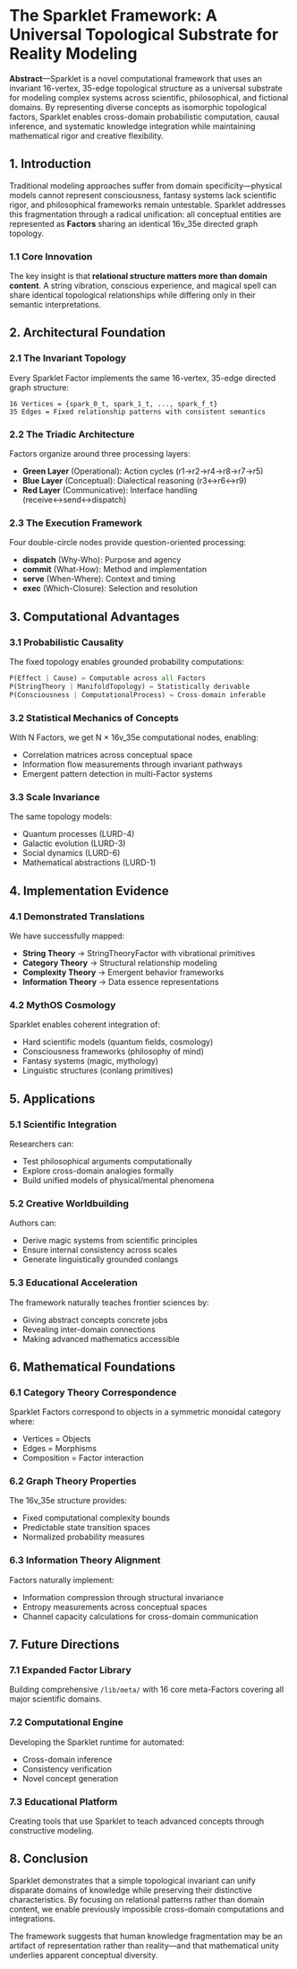 # **The Sparklet Framework: A Universal Topological Substrate for Reality Modeling**

**Abstract**—Sparklet is a novel computational framework that uses an invariant 16-vertex, 35-edge topological structure as a universal substrate for modeling complex systems across scientific, philosophical, and fictional domains. By representing diverse concepts as isomorphic topological factors, Sparklet enables cross-domain probabilistic computation, causal inference, and systematic knowledge integration while maintaining mathematical rigor and creative flexibility.

## 1. Introduction

Traditional modeling approaches suffer from domain specificity—physical models cannot represent consciousness, fantasy systems lack scientific rigor, and philosophical frameworks remain untestable. Sparklet addresses this fragmentation through a radical unification: all conceptual entities are represented as **Factors** sharing an identical 16v_35e directed graph topology.

### 1.1 Core Innovation

The key insight is that **relational structure matters more than domain content**. A string vibration, conscious experience, and magical spell can share identical topological relationships while differing only in their semantic interpretations.

## 2. Architectural Foundation

### 2.1 The Invariant Topology

Every Sparklet Factor implements the same 16-vertex, 35-edge directed graph structure:

```
16 Vertices = {spark_0_t, spark_1_t, ..., spark_f_t}
35 Edges = Fixed relationship patterns with consistent semantics
```

### 2.2 The Triadic Architecture

Factors organize around three processing layers:

- **Green Layer** (Operational): Action cycles (r1→r2→r4→r8→r7→r5)
- **Blue Layer** (Conceptual): Dialectical reasoning (r3↔r6↔r9)
- **Red Layer** (Communicative): Interface handling (receive↔send↔dispatch)

### 2.3 The Execution Framework

Four double-circle nodes provide question-oriented processing:

- **dispatch** (Why-Who): Purpose and agency
- **commit** (What-How): Method and implementation
- **serve** (When-Where): Context and timing
- **exec** (Which-Closure): Selection and resolution

## 3. Computational Advantages

### 3.1 Probabilistic Causality

The fixed topology enables grounded probability computations:

```python
P(Effect | Cause) = Computable across all Factors
P(StringTheory | ManifoldTopology) = Statistically derivable
P(Consciousness | ComputationalProcess) = Cross-domain inferable
```

### 3.2 Statistical Mechanics of Concepts

With N Factors, we get N × 16v_35e computational nodes, enabling:

- Correlation matrices across conceptual space
- Information flow measurements through invariant pathways
- Emergent pattern detection in multi-Factor systems

### 3.3 Scale Invariance

The same topology models:

- Quantum processes (LURD-4)
- Galactic evolution (LURD-3)
- Social dynamics (LURD-6)
- Mathematical abstractions (LURD-1)

## 4. Implementation Evidence

### 4.1 Demonstrated Translations

We have successfully mapped:

- **String Theory** → StringTheoryFactor with vibrational primitives
- **Category Theory** → Structural relationship modeling
- **Complexity Theory** → Emergent behavior frameworks
- **Information Theory** → Data essence representations

### 4.2 MythOS Cosmology

Sparklet enables coherent integration of:

- Hard scientific models (quantum fields, cosmology)
- Consciousness frameworks (philosophy of mind)
- Fantasy systems (magic, mythology)
- Linguistic structures (conlang primitives)

## 5. Applications

### 5.1 Scientific Integration

Researchers can:

- Test philosophical arguments computationally
- Explore cross-domain analogies formally
- Build unified models of physical/mental phenomena

### 5.2 Creative Worldbuilding

Authors can:

- Derive magic systems from scientific principles
- Ensure internal consistency across scales
- Generate linguistically grounded conlangs

### 5.3 Educational Acceleration

The framework naturally teaches frontier sciences by:

- Giving abstract concepts concrete jobs
- Revealing inter-domain connections
- Making advanced mathematics accessible

## 6. Mathematical Foundations

### 6.1 Category Theory Correspondence

Sparklet Factors correspond to objects in a symmetric monoidal category where:

- Vertices = Objects
- Edges = Morphisms
- Composition = Factor interaction

### 6.2 Graph Theory Properties

The 16v_35e structure provides:

- Fixed computational complexity bounds
- Predictable state transition spaces
- Normalized probability measures

### 6.3 Information Theory Alignment

Factors naturally implement:

- Information compression through structural invariance
- Entropy measurements across conceptual spaces
- Channel capacity calculations for cross-domain communication

## 7. Future Directions

### 7.1 Expanded Factor Library

Building comprehensive `/lib/meta/` with 16 core meta-Factors covering all major scientific domains.

### 7.2 Computational Engine

Developing the Sparklet runtime for automated:

- Cross-domain inference
- Consistency verification
- Novel concept generation

### 7.3 Educational Platform

Creating tools that use Sparklet to teach advanced concepts through constructive modeling.

## 8. Conclusion

Sparklet demonstrates that a simple topological invariant can unify disparate domains of knowledge while preserving their distinctive characteristics. By focusing on relational patterns rather than domain content, we enable previously impossible cross-domain computations and integrations.

The framework suggests that human knowledge fragmentation may be an artifact of representation rather than reality—and that mathematical unity underlies apparent conceptual diversity.
